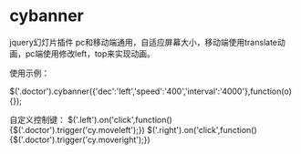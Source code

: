 # cybanner
jquery幻灯片插件
pc和移动端通用，自适应屏幕大小，移动端使用translate动画，pc端使用修改left，top来实现动画。

使用示例：

$('.doctor').cybanner({'dec':'left','speed':'400','interval':'4000'},function(o){});

自定义控制键：
$('.left').on('click',function(){$('.doctor').trigger('cy.moveleft');})
$('.right').on('click',function(){$('.doctor').trigger('cy.moveright');})

